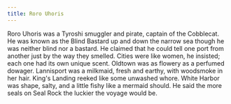 ```yaml
---
title: Roro Uhoris
---
```


Roro Uhoris was a Tyroshi smuggler and pirate, captain of the Cobblecat. He was known as the Blind Bastard up and down the narrow sea though he was neither blind nor a bastard. He claimed that he could tell one port from another just by the way they smelled. Cities were like women, he insisted; each one had its own unique scent. Oldtown was as flowery as a perfumed dowager. Lannisport was a milkmaid, fresh and earthy, with woodsmoke in her hair. King's Landing reeked like some unwashed whore. White Harbor was shape, salty, and a little fishy like a mermaid should. He said the more seals on Seal Rock the luckier the voyage would be. 


